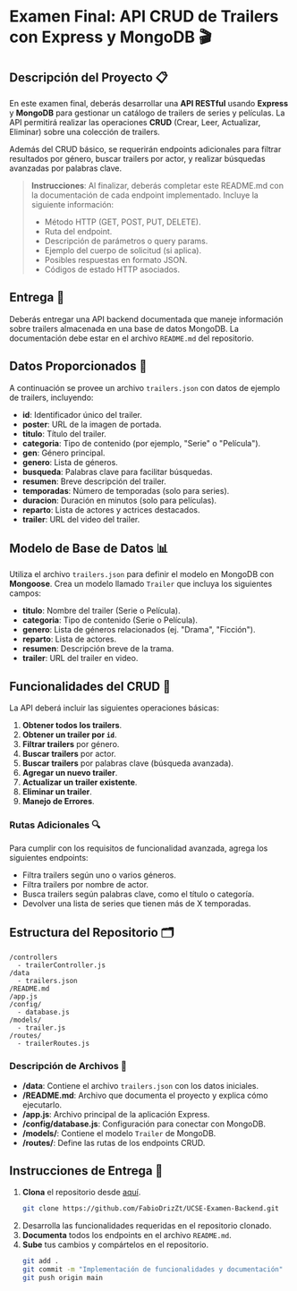 
# Examen Final: API CRUD de Trailers con Express y MongoDB 🎬

## Descripción del Proyecto 📋

En este examen final, deberás desarrollar una **API RESTful** usando **Express** y **MongoDB** para gestionar un catálogo de trailers de series y películas. La API permitirá realizar las operaciones **CRUD** (Crear, Leer, Actualizar, Eliminar) sobre una colección de trailers. 

Además del CRUD básico, se requerirán endpoints adicionales para filtrar resultados por género, buscar trailers por actor, y realizar búsquedas avanzadas por palabras clave.

> **Instrucciones**: Al finalizar, deberás completar este README.md con la documentación de cada endpoint implementado. Incluye la siguiente información:
> - Método HTTP (GET, POST, PUT, DELETE).
> - Ruta del endpoint.
> - Descripción de parámetros o query params.
> - Ejemplo del cuerpo de solicitud (si aplica).
> - Posibles respuestas en formato JSON.
> - Códigos de estado HTTP asociados.

## Entrega 📌

Deberás entregar una API backend documentada que maneje información sobre trailers almacenada en una base de datos MongoDB. La documentación debe estar en el archivo `README.md` del repositorio.

## Datos Proporcionados 📂

A continuación se provee un archivo `trailers.json` con datos de ejemplo de trailers, incluyendo:
- **id**: Identificador único del trailer.
- **poster**: URL de la imagen de portada.
- **titulo**: Título del trailer.
- **categoria**: Tipo de contenido (por ejemplo, "Serie" o "Película").
- **gen**: Género principal.
- **genero**: Lista de géneros.
- **busqueda**: Palabras clave para facilitar búsquedas.
- **resumen**: Breve descripción del trailer.
- **temporadas**: Número de temporadas (solo para series).
- **duracion**: Duración en minutos (solo para películas).
- **reparto**: Lista de actores y actrices destacados.
- **trailer**: URL del video del trailer.

## Modelo de Base de Datos 📊

Utiliza el archivo `trailers.json` para definir el modelo en MongoDB con **Mongoose**. Crea un modelo llamado `Trailer` que incluya los siguientes campos:

- **titulo**: Nombre del trailer (Serie o Película).
- **categoria**: Tipo de contenido (Serie o Película).
- **genero**: Lista de géneros relacionados (ej. "Drama", "Ficción").
- **reparto**: Lista de actores.
- **resumen**: Descripción breve de la trama.
- **trailer**: URL del trailer en video.

## Funcionalidades del CRUD 🚀

La API deberá incluir las siguientes operaciones básicas:

1. **Obtener todos los trailers**.
2. **Obtener un trailer por `id`**.
3. **Filtrar trailers** por género.
4. **Buscar trailers** por actor.
5. **Buscar trailers** por palabras clave (búsqueda avanzada).
6. **Agregar un nuevo trailer**.
7. **Actualizar un trailer existente**.
8. **Eliminar un trailer**.
9. **Manejo de Errores**.

### Rutas Adicionales 🔍

Para cumplir con los requisitos de funcionalidad avanzada, agrega los siguientes endpoints:

- Filtra trailers según uno o varios géneros.
- Filtra trailers por nombre de actor.
- Busca trailers según palabras clave, como el título o categoría.
- Devolver una lista de series que tienen más de X temporadas.

## Estructura del Repositorio 🗂️

```plaintext
/controllers
  - trailerController.js
/data
  - trailers.json
/README.md
/app.js
/config/
  - database.js
/models/
  - trailer.js
/routes/
  - trailerRoutes.js
```

### Descripción de Archivos 📝

- **/data**: Contiene el archivo `trailers.json` con los datos iniciales.
- **/README.md**: Archivo que documenta el proyecto y explica cómo ejecutarlo.
- **/app.js**: Archivo principal de la aplicación Express.
- **/config/database.js**: Configuración para conectar con MongoDB.
- **/models/**: Contiene el modelo `Trailer` de MongoDB.
- **/routes/**: Define las rutas de los endpoints CRUD.

## Instrucciones de Entrega 🚀

1. **Clona** el repositorio desde [aquí](https://github.com/FabioDrizZt/UCSE-Examen-Backend).
   ```bash
   git clone https://github.com/FabioDrizZt/UCSE-Examen-Backend.git
   ```
2. Desarrolla las funcionalidades requeridas en el repositorio clonado.
3. **Documenta** todos los endpoints en el archivo `README.md`.
4. **Sube** tus cambios y compártelos en el repositorio.
   ```bash
   git add .
   git commit -m "Implementación de funcionalidades y documentación"
   git push origin main
   ```
